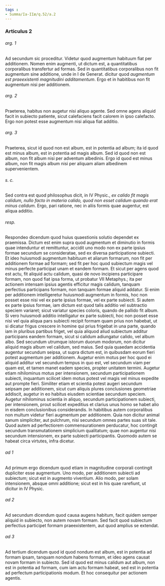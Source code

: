```yaml
---
tags : 
- Summa/Ia-IIæ/q.52/a.2
---
```


### Articulus 2

###### arg. 1
Ad secundum sic proceditur. Videtur quod augmentum habituum fiat per additionem. Nomen enim augmenti, ut dictum est, a quantitatibus corporalibus transfertur ad formas. Sed in quantitatibus corporalibus non fit augmentum sine additione, unde in I de Generat. dicitur quod *augmentum est praeexistenti magnitudini additamentum*. Ergo et in habitibus non fit augmentum nisi per additionem.

###### arg. 2
Praeterea, habitus non augetur nisi aliquo agente. Sed omne agens aliquid facit in subiecto patiente, sicut calefaciens facit calorem in ipso calefacto. Ergo non potest esse augmentum nisi aliqua fiat additio.

###### arg. 3
Praeterea, sicut id quod non est album, est in potentia ad album; ita id quod est minus album, est in potentia ad magis album. Sed id quod non est album, non fit album nisi per adventum albedinis. Ergo id quod est minus album, non fit magis album nisi per aliquam aliam albedinem supervenientem.

###### s. c.
Sed contra est quod philosophus dicit, in IV Physic., *ex calido fit magis calidum, nullo facto in materia calido, quod non esset calidum quando erat minus calidum*. Ergo, pari ratione, nec in aliis formis quae augentur, est aliqua additio.

###### resp.
Respondeo dicendum quod huius quaestionis solutio dependet ex praemissa. Dictum est enim supra quod augmentum et diminutio in formis quae intenduntur et remittuntur, accidit uno modo non ex parte ipsius formae secundum se consideratae, sed ex diversa participatione subiecti. Et ideo huiusmodi augmentum habituum et aliarum formarum, non fit per additionem formae ad formam; sed fit per hoc quod subiectum magis vel minus perfecte participat unam et eandem formam. Et sicut per agens quod est actu, fit aliquid actu calidum, quasi de novo incipiens participare formam, non quod fiat ipsa forma, ut probatur VII Metaphys.; ita per actionem intensam ipsius agentis efficitur magis calidum, tanquam perfectius participans formam, non tanquam formae aliquid addatur. Si enim per additionem intelligeretur huiusmodi augmentum in formis, hoc non posset esse nisi vel ex parte ipsius formae, vel ex parte subiecti. Si autem ex parte ipsius formae, iam dictum est quod talis additio vel subtractio speciem variaret; sicut variatur species coloris, quando de pallido fit album. Si vero huiusmodi additio intelligatur ex parte subiecti, hoc non posset esse nisi vel quia aliqua pars subiecti recipit formam quam prius non habebat, ut si dicatur frigus crescere in homine qui prius frigebat in una parte, quando iam in pluribus partibus friget, vel quia aliquod aliud subiectum additur participans eandem formam, sicut si calidum adiungatur calido, vel album albo. Sed secundum utrumque istorum duorum modorum, non dicitur aliquid magis album vel calidum, sed maius. Sed quia quaedam accidentia augentur secundum seipsa, ut supra dictum est, in quibusdam eorum fieri potest augmentum per additionem. Augetur enim motus per hoc quod ei aliquid additur vel secundum tempus in quo est, vel secundum viam per quam est, et tamen manet eadem species, propter unitatem termini. Augetur etiam nihilominus motus per intensionem, secundum participationem subiecti, inquantum scilicet idem motus potest vel magis vel minus expedite aut prompte fieri. Similiter etiam et scientia potest augeri secundum seipsam per additionem, sicut cum aliquis plures conclusiones geometriae addiscit, augetur in eo habitus eiusdem scientiae secundum speciem. Augetur nihilominus scientia in aliquo, secundum participationem subiecti, per intensionem, prout scilicet expeditius et clarius unus homo se habet alio in eisdem conclusionibus considerandis. In habitibus autem corporalibus non multum videtur fieri augmentum per additionem. Quia non dicitur animal sanum simpliciter, aut pulchrum, nisi secundum omnes partes suas sit tale. Quod autem ad perfectiorem commensurationem perducatur, hoc contingit secundum transmutationem simplicium qualitatum; quae non augentur nisi secundum intensionem, ex parte subiecti participantis. Quomodo autem se habeat circa virtutes, infra dicetur.

###### ad 1
Ad primum ergo dicendum quod etiam in magnitudine corporali contingit dupliciter esse augmentum. Uno modo, per additionem subiecti ad subiectum; sicut est in augmento viventium. Alio modo, per solam intensionem, absque omni additione; sicut est in his quae rarefiunt, ut dicitur in IV Physic.

###### ad 2
Ad secundum dicendum quod causa augens habitum, facit quidem semper aliquid in subiecto, non autem novam formam. Sed facit quod subiectum perfectius participet formam praeexistentem, aut quod amplius se extendat.

###### ad 3
Ad tertium dicendum quod id quod nondum est album, est in potentia ad formam ipsam, tanquam nondum habens formam, et ideo agens causat novam formam in subiecto. Sed id quod est minus calidum aut album, non est in potentia ad formam, cum iam actu formam habeat, sed est in potentia ad perfectum participationis modum. Et hoc consequitur per actionem agentis.


